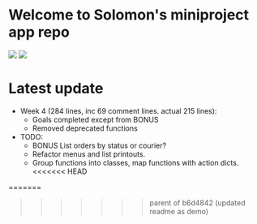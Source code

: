 # Welcome to Solomon's miniproject app repo

<img src = "https://img.shields.io/badge/last%20commit-29%2F12%2F2021%2002%3A00-red">

<img src="/pikachuwow.gif?raw=true">

# Latest update

* Week 4 (284 lines, inc 69 comment lines. actual 215 lines):
  * Goals completed except from BONUS
  * Removed deprecated functions
* TODO:
  * BONUS List orders by status or courier?
  * Refactor menus and list printouts.
  * Group functions into classes, map functions with action dicts.
<<<<<<< HEAD
  
=======
>>>>>>> parent of b6d4842 (updated readme as demo)
